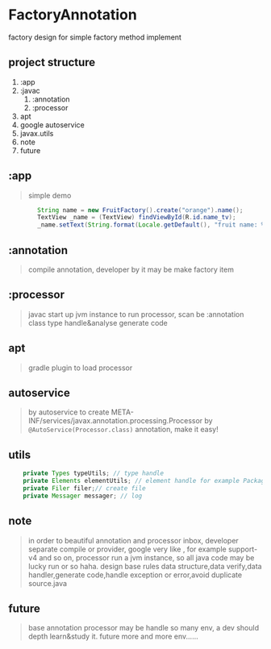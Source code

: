 # FactoryAnnotation
factory design for simple factory method implement

## project structure
1. :app
2. :javac
    1. :annotation
    2. :processor
3. apt
4. google autoservice
5. javax.utils
6. note
7. future

## :app
> simple demo
```java
        String name = new FruitFactory().create("orange").name();
        TextView _name = (TextView) findViewById(R.id.name_tv);
        _name.setText(String.format(Locale.getDefault(), "fruit name: %s", name));
```

## :annotation
> compile annotation, developer by it may be make
 factory item

## :processor
> javac start up jvm instance to run processor,
scan be :annotation class type handle&analyse
generate code

## apt
> gradle plugin to load processor

## autoservice
> by autoservice to create META-INF/services/javax.annotation.processing.Processor
by `@AutoService(Processor.class)` annotation, make it easy!

## utils
```java
    private Types typeUtils; // type handle
    private Elements elementUtils; // element handle for example PackageElement and so on
    private Filer filer;// create file
    private Messager messager; // log
```

## note
> in order to beautiful annotation and processor inbox,
developer separate compile or provider, google very like
, for example support-v4 and so on, processor run a jvm instance,
so all java code may be lucky run or so haha. design base rules
data structure,data verify,data handler,generate code,handle exception or
error,avoid duplicate source.java

## future
> base annotation processor may be handle so many env,
a dev should depth learn&study it. future more and more env......